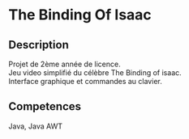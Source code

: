 # The Binding Of Isaac

## Description
Projet de 2ème année de licence. <br />
Jeu video simplifié du célèbre The Binding of isaac. <br />
Interface graphique et commandes au clavier.

## Competences
Java, Java AWT
